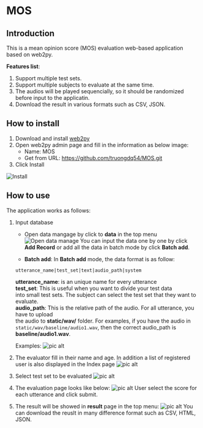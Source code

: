 # MOS
## Introduction ##
This is a mean opinion score (MOS) evaluation web-based application based on web2py.

__Features list__:

1. Support multiple test sets.
2. Support multiple subjects to evaluate at the same time.
3. The audios will be played sequencially, so it should be randomized before input
to the applicatin.
4. Download the result in various formats such as CSV, JSON.

## How to install ##
1. Download and install [web2py](http://www.web2py.com/)
2. Open web2py admin page and fill in the information as below image:
   * Name: MOS
   * Get from URL: https://github.com/truongdq54/MOS.git
3. Click Install

![Install](https://lh3.googleusercontent.com/TWR6Dzb1bwZCpnZIiDXPIQVaaLQSla3502Ki7Jafq2k=w472-h347-no "Install")

## How to use ##
The application works as follows:

1. Input database
    * Open data mangage by click to __data__ in the top menu
   ![Open data manage](https://lh3.googleusercontent.com/01fysed7Aeu6YPc8KlVsiC9R6zFrQZlVpwtJrvpdIHA=w950-h493-no)
    You can input the data one by one by click __Add Record__ or add all the data in batch mode by click __Batch add__.
    
    * __Batch add__:
    In __Batch add__ mode, the data format is as follow:
    ```
    utterance_name|test_set|text|audio_path|system
    ``` 
    __utterance_name__: is an unique name for every utterance  
    __test_set__: This is useful when you want to divide your test data  
      into small test sets. The subject can select the test set that they want to evaluate.  
    __audio_path__: This is the relative path of the audio. For all utterance, you have to upload  
        the audio to __static/wav/__ folder. For examples, if you have the audio in `static/wav/baseline/audio1.wav`,
        then the correct audio_path is __baseline/audio1.wav__.


    Examples:
    ![pic alt](https://lh3.googleusercontent.com/6CddbSUuj5H0f4He9sFiUy7_T-zXw_VJk_TVkgibqxA=w950-h629-no "opt title")

2. The evaluator fill in their name and age. In addition a list of registered user is also displayed in the Index page
![pic alt](https://lh3.googleusercontent.com/HZLU9CqtcM-tlz2iQ-Eb9u4blYnIDbYvoQBYQKBbna0=w925-h550-no "opt title")

3. Select test set to be evaluated
![pic alt](https://lh3.googleusercontent.com/-o28oL84slPjHivHHUBqqHHpxcOwJsrv0I2U5WL47qA=w950-h452-no "opt title")

4. The evaluation page looks like below:
![pic alt](https://lh3.googleusercontent.com/6AfAFUiVpde3RiHVgnAAtun0fmJa0nYCIZFo9WeeBgo=w950-h560-no "opt title")
User select the score for each utterance and click submit.

5. The result will be showed in __result__ page in the top menu:
![pic alt](https://lh3.googleusercontent.com/keWLJvmAsX7g4l1VTiXB48yAuyxG0jYzJxVreyFpsgQ=w950-h433-no "opt title")
You can download the reuslt in many difference format such as CSV, HTML, JSON.

